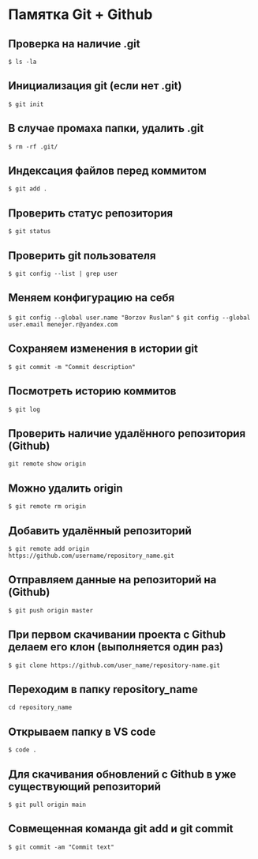 # Памятка Git + Github

## Проверка на наличие .git

`$ ls -la`

## Инициализация git (если нет .git)

`$ git init`

## В случае промаха папки, удалить .git

`$ rm -rf .git/`

## Индексация файлов перед коммитом

`$ git add .`

## Проверить статус репозитория

`$ git status`

## Проверить git пользователя 

`$ git config --list | grep user`

## Меняем конфигурацию на себя

`$ git config --global user.name "Borzov Ruslan"`
`$ git config --global user.email menejer.r@yandex.com`


## Сохраняем изменения в истории git

`$ git commit -m "Commit description"`

## Посмотреть историю коммитов

`$ git log`

## Проверить наличие удалённого репозитория (Github)

`git remote show origin`

## Можно удалить origin

`$ git remote rm origin`

## Добавить удалённый репозиторий 

`$ git remote add origin https://github.com/username/repository_name.git`

## Отправляем данные на репозиторий на (Github)

`$ git push origin master`

## При первом скачивании проекта с Github делаем его клон (выполняется один раз)

`$ git clone https://github.com/user_name/repository-name.git`

## Переходим в папку repository_name

`cd repository_name`

## Открываем папку в VS code

`$ code .`

## Для скачивания обновлений с Github в уже существующий репозиторий 

`$ git pull origin main`

## Совмещенная команда git add и git commit

`$ git commit -am "Commit text"`

